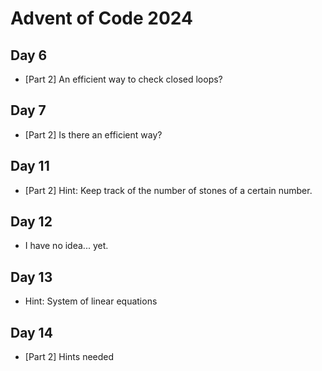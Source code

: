 # Advent of Code 2024

## Day 6

- [Part 2] An efficient way to check closed loops?

## Day 7

- [Part 2] Is there an efficient way?

## Day 11

- [Part 2] Hint: Keep track of the number of stones of a certain number.

## Day 12

- I have no idea... yet.

## Day 13

- Hint: System of linear equations

## Day 14

- [Part 2] Hints needed
